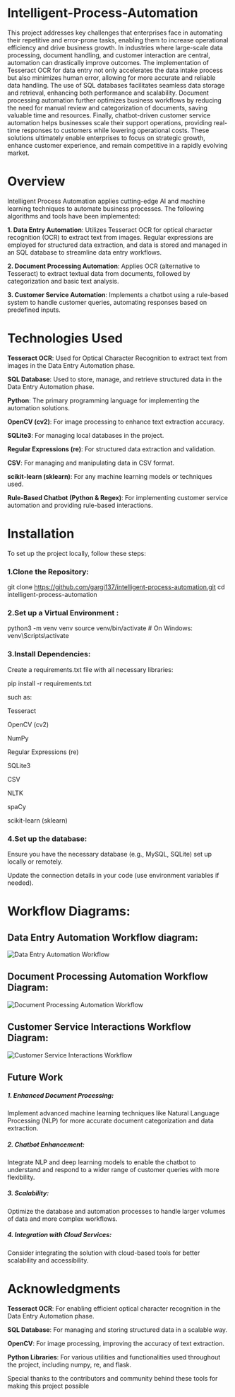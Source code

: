 # Intelligent-Process-Automation


This project addresses key challenges that enterprises face in automating their repetitive and error-prone tasks, enabling them to increase operational efficiency and drive business growth. In industries where large-scale data processing, document handling, and customer interaction are central, automation can drastically improve outcomes. The implementation of Tesseract OCR for data entry not only accelerates the data intake process but also minimizes human error, allowing for more accurate and reliable data handling. The use of SQL databases facilitates seamless data storage and retrieval, enhancing both performance and scalability. Document processing automation further optimizes business workflows by reducing the need for manual review and categorization of documents, saving valuable time and resources. Finally, chatbot-driven customer service automation helps businesses scale their support operations, providing real-time responses to customers while lowering operational costs. These solutions ultimately enable enterprises to focus on strategic growth, enhance customer experience, and remain competitive in a rapidly evolving market.


# **Overview**


Intelligent Process Automation applies cutting-edge AI and machine learning techniques to automate business processes. The following algorithms and tools have been implemented:

**1. Data Entry Automation**: Utilizes Tesseract OCR for optical character recognition (OCR) to extract text from images. Regular expressions are employed for structured data extraction, and data is stored and managed in an SQL database to streamline data entry workflows.

**2. Document Processing Automation**: Applies OCR (alternative to Tesseract) to extract textual data from documents, followed by categorization and basic text analysis.

**3. Customer Service Automation**: Implements a chatbot using a rule-based system to handle customer queries, automating responses based on predefined inputs.

# **Technologies Used**

**Tesseract OCR**: Used for Optical Character Recognition to extract text from images in the Data Entry Automation phase.

**SQL Database**: Used to store, manage, and retrieve structured data in the Data Entry Automation phase.

**Python**: The primary programming language for implementing the automation solutions.

**OpenCV (cv2)**: For image processing to enhance text extraction accuracy.

**SQLite3**: For managing local databases in the project.

**Regular Expressions (re)**: For structured data extraction and validation.

**CSV**: For managing and manipulating data in CSV format.

**scikit-learn (sklearn)**: For any machine learning models or techniques used.

**Rule-Based Chatbot (Python & Regex)**: For implementing customer service automation and providing rule-based interactions.


# Installation

To set up the project locally, follow these steps:

### 1.Clone the Repository:

git clone https://github.com/gargi137/intelligent-process-automation.git
cd intelligent-process-automation

### 2.Set up a Virtual Environment :

python3 -m venv venv
source venv/bin/activate  # On Windows: venv\Scripts\activate

### 3.Install Dependencies: 
Create a requirements.txt file with all necessary libraries:

pip install -r requirements.txt

such as:

Tesseract

OpenCV (cv2)

NumPy

Regular Expressions (re)

SQLite3

CSV

NLTK

spaCy

scikit-learn (sklearn)


### 4.Set up the database:

Ensure you have the necessary database (e.g., MySQL, SQLite) set up locally or remotely.

Update the connection details in your code (use environment variables if needed).

# Workflow Diagrams:

## Data Entry Automation Workflow diagram:

![Data Entry Automation Workflow](data_entry_automation_workflow.png)

## Document Processing Automation Workflow Diagram:
![Document Processing Automation Workflow](document_processing_automation_workflow.png)

## Customer Service Interactions Workflow Diagram:

![Customer Service Interactions Workflow](customer_service_interactions_workflow.png)


## Future Work

##### 1. Enhanced Document Processing:
Implement advanced machine learning techniques like Natural Language Processing (NLP) for more accurate document categorization and data extraction.

##### 2. Chatbot Enhancement: 
Integrate NLP and deep learning models to enable the chatbot to understand and respond to a wider range of customer queries with more flexibility.

##### 3. Scalability: 
Optimize the database and automation processes to handle larger volumes of data and more complex workflows.

##### 4. Integration with Cloud Services: 
Consider integrating the solution with cloud-based tools for better scalability and accessibility.

# Acknowledgments

**Tesseract OCR**:
For enabling efficient optical character recognition in the Data Entry Automation phase.

**SQL Database**: 
For managing and storing structured data in a scalable way.

**OpenCV**:
For image processing, improving the accuracy of text extraction.

**Python Libraries**:
For various utilities and functionalities used throughout the project, including numpy, re, and flask.

Special thanks to the contributors and community behind these tools for making this project possible


